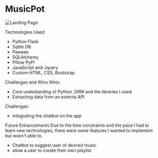 # MusicPot

![Landing Page](https://cdn.glitch.com/e44c1459-375a-46ea-8f25-54f46de96c85%2FScreen%20Shot%202019-04-11%20at%2010.34.21%20PM.png?1555047330692)








Technologies Used:

- Python Flask
- Sqlite DB
- Peewee
- SQLAlchemy
- Pillow PyPI
- JavaScript and Jquery
- Custom HTML, CSS, Bootstrap

Challenges and Wins
 Wins: 
  - Core undestanding of Python ,ORM and the libraries I used
  - Extracting data from an externa API
  
 Challenges:
  - Integrating the chatbot on the app
 
 

Future Enhancements
Due to the time constraints and the pace I had to learn new technologies, there were some features I wanted to implement but wasn't able to.
- Chatbot to suggest user of desired music
- allow a user to create their own playlist



